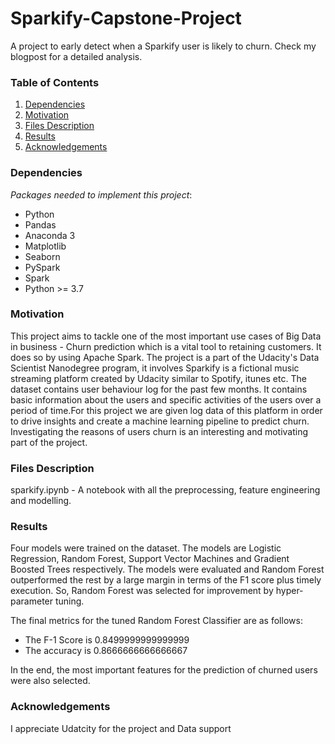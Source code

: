# Sparkify-Capstone-Project
A project to early detect when a Sparkify user is likely to churn. Check my
blogpost for a detailed analysis.

### Table of Contents
1. [Dependencies](#dependencies)
2. [Motivation](#motivation)
3. [Files Description](#description)
4. [Results](#results)
5. [Acknowledgements](#acknowledgements)

### Dependencies<a name="dependencies"></a>
*Packages needed to implement this project*:

- Python
- Pandas
- Anaconda 3
- Matplotlib
- Seaborn
- PySpark
- Spark
- Python >= 3.7

### Motivation<a name="motivation"></a>

This project aims to tackle one of the most important use cases of Big Data in business - Churn prediction which is a vital tool to retaining customers. It does so by using Apache Spark. The project is a part of the Udacity's Data Scientist Nanodegree program, it involves Sparkify is a fictional music streaming platform created by Udacity similar to Spotify, itunes etc. The dataset contains user behaviour log for the past few months. It contains basic information about the users and specific activities of the users over a period of time.For this project we are given log data of this platform in order to drive insights and create a machine learning pipeline to predict churn. Investigating the reasons of users churn is an interesting and motivating part of the project.

### Files Description<a name="description"></a>
sparkify.ipynb - A notebook with all the preprocessing, feature engineering and modelling.

### Results<a name="results"></a>
Four models were trained on the dataset. The models are Logistic Regression, Random Forest, Support Vector Machines and Gradient Boosted Trees respectively. The models were evaluated and Random Forest outperformed the rest by a large margin in terms of the F1 score plus timely execution. So, Random Forest was selected for improvement by hyper-parameter tuning.

The final metrics for the tuned Random Forest Classifier are as follows:
- The F-1 Score is 0.8499999999999999
- The accuracy is 0.8666666666666667

In the end, the most important features for the prediction of churned users were also selected.

### Acknowledgements<a name="acknowledgements"></a>
I appreciate Udatcity for the project and Data support